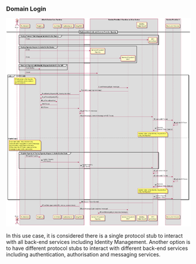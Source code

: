 ### Domain Login

<!--
@startuml "domain-login.png"

autonumber

!define SHOW_RuntimeA


!define SHOW_CoreRuntimeA
!define SHOW_MsgBUSAtRuntimeA
!define SHOW_RegistryAtRuntimeA
!define SHOW_IdentitiesAtRuntimeA
!define SHOW_AuthAtRuntimeA
!define SHOW_CoreAgentAtRuntimeA

!define SHOW_SP1SandboxAtRuntimeA
!define SHOW_Protostub1AtRuntimeA
!define SHOW_ServiceProvider1HypertyAtRuntimeA
!define SHOW_ServiceProvider1RouterAtRuntimeA
!define SHOW_IdentityObjectAtRuntimeA

!define SHOW_SP1

!include ../runtime_objects.plantuml

== Deploy protocol stub and Service Provider Hyperty ==

group Deploy Protocol Stub diagram included in the Basics 

	create Proto1@A
	RunUA@A -> Proto1@A : new
end

group Deploy Hyperty diagram included in the Basics 

	create SP1H@A
	RunUA@A -> SP1H@A : new

	create Router1@A
	RunUA@A -> Router1@A : new
end

group Associate Hyperty with Identity diagram included in the IdM 
	RunUA@A -> RunReg@A : set Identity
end

	RunUA@A -> SP1H@A : start

alt explicit Login 
	note over RunUA@A
		A first option is the Hyperty 
		to explicitely ask to connect 
		with a certain Id.
	end note

	SP1H@A -> Router1@A : postMessage(login message)

	BUS@A <- Router1@A : postMessage(login message)

	BUS@A -> RunReg@A : setIdentity(HypertyURL, Identity.Identifier)

	BUS@A -> RunReg@A : getToken(HypertyURL)

	RunReg@A -> RunID@A : getToken(Identifier)

	RunReg@A <- RunID@A : IDToken

	BUS@A <- RunReg@A : IDToken

	BUS@A -> BUS@A : add Token to message

	BUS@A  -> Proto1@A : postMessage( connect message with ID Token)

	Proto1@A -> SP1 : connect(ID Token)

	SP1 -> SP1 : validate ID Token

	Proto1@A <- SP1 : Success\nSession Token Granted

	note over Proto1@A
		session token is handled by the protoStub
		or by the Registry?
	end note

else implicit Login

	note over RunUA@A
		In second option, the protostub only
		connects when requested to send a message
		eg to register a new Hyperty Instance.
		In this case the ID Token contained in the
		message is used in the connection.
	end note

	group Register Hyperty in Deploy Hyperty diagram included in the Basic
		RunUA@A -> RunReg@A : register Hyperty

		BUS@A <- RunReg@A : register Hyperty\n(+ID Token)

		Proto1@A <- BUS@A : register Hyperty\n(+ID Token)

	end


	Proto1@A -> Proto1@A : not connected yet

	Proto1@A -> SP1 : connect(ID Token)

	SP1 -> SP1 : validate ID Token)

	Proto1@A <- SP1 : Success\nSession Token Granted

	note over Proto1@A
		session token is handled by the protoStub
		or by the Registry?
	end note

	Proto1@A -> SP1 : register Hyperty\nSession Token

end

Proto1@A -> BUS@A : Session Token Granted

BUS@A -> RunReg@A : setStatus(protostubURL, status, session token)

BUS@A -> Router1@A : postMessage(login response message)

SP1H@A <- Router1@A : postMessage(login response message)


@enduml
-->


![Domain Login](domain-login.png)

In this use case, it is considered there is a single protocol stub to interact with all back-end services including Identity Management. Another option is to have different protocol stubs to interact with different back-end services including authentication, authorisation and messaging services.
